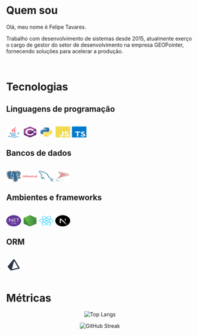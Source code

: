 # Quem sou

Olá, meu nome é Felipe Tavares. 

Trabalho com desenvolvimento de sistemas desde 2015, atualmente exerço o cargo de gestor do setor de desenvolvimento na empresa GEOPointer, fornecendo soluções para acelerar a produção.

<br>

# Tecnologias

## Linguagens de programação

<div style="display: inline_block"><br>
  <img align="center" alt="Java" height="30" width="40" src="https://raw.githubusercontent.com/devicons/devicon/master/icons/java/java-original.svg">
  <img align="center" alt="CSharp" height="30" width="40" src="https://raw.githubusercontent.com/devicons/devicon/master/icons/csharp/csharp-original.svg">
  <img align="center" alt="Python" height="30" width="40" src="https://raw.githubusercontent.com/devicons/devicon/master/icons/python/python-original.svg">
  <img align="center" alt="JavaScript" height="30" width="40" src="https://raw.githubusercontent.com/devicons/devicon/master/icons/javascript/javascript-plain.svg">
  <img align="center" alt="TypeScript" height="30" width="40" src="https://raw.githubusercontent.com/devicons/devicon/master/icons/typescript/typescript-plain.svg">
</div>

## Bancos de dados

<div style="display: inline_block"><br>
  <img align="center" alt="Postgresql" height="30" width="40" src="https://raw.githubusercontent.com/devicons/devicon/master/icons/postgresql/postgresql-original.svg">
  <img align="center" alt="Oracle" height="30" width="40" src="https://raw.githubusercontent.com/devicons/devicon/master/icons/oracle/oracle-original.svg">
  <img align="center" alt="MySQL" height="30" width="40" src="https://raw.githubusercontent.com/devicons/devicon/master/icons/mysql/mysql-original.svg">
  <img align="center" alt="Microsoft SQL Server" height="30" width="40" src="https://raw.githubusercontent.com/devicons/devicon/master/icons/microsoftsqlserver/microsoftsqlserver-original.svg">
</div>

## Ambientes e frameworks

<div style="display: inline_block"><br>
  <img align="center" alt="DotNet" height="30" width="40" src="https://raw.githubusercontent.com/devicons/devicon/master/icons/dotnetcore/dotnetcore-original.svg">
  <img align="center" alt="Node" height="30" width="40" src="https://raw.githubusercontent.com/devicons/devicon/master/icons/nodejs/nodejs-original.svg">
  <img align="center" alt="React" height="30" width="40" src="https://raw.githubusercontent.com/devicons/devicon/master/icons/react/react-original.svg">
  <img align="center" alt="Next JS" height="30" width="40" src="https://raw.githubusercontent.com/devicons/devicon/master/icons/nextjs/nextjs-original.svg">
</div>

## ORM

<div style="display: inline_block"><br>
  <img align="center" alt="Prisma" height="30" width="40" src="https://raw.githubusercontent.com/devicons/devicon/master/icons/prisma/prisma-original.svg">
</div>

<br>

# Métricas
<div align="center">
  
  ![Top Langs](https://github-readme-stats.vercel.app/api/top-langs/?username=FSeravat&size_weight=0.5&count_weight=0.5&layout=compact&hide=html,css,tex,handlebars,batchfile&card_width=900&card_height=200)

  ![GitHub Streak](https://github-readme-streak-stats.herokuapp.com?user=fseravat&locale=pt_BR&date_format=j%20M%5B%20Y%5D&card_width=900&card_height=200)
  
</div>
